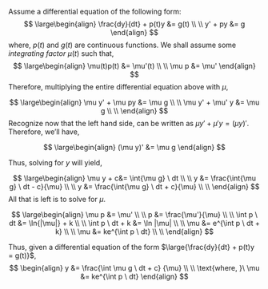 
Assume a differential equation of the following form:
$$
\large\begin{align}
	\frac{dy}{dt} + p(t)y &= g(t) \\ \\
	y' + py &= g 	
\end{align}
$$
where, $p(t)$ and $g(t)$ are continuous functions. We shall assume some *integrating factor* $\mu(t)$ such that,
$$
	\large\begin{align}
		\mu(t)p(t) &= \mu'(t) \\ \\
		\mu p &= \mu'
	\end{align}
$$
Therefore, multiplying the entire differential equation above with $\mu$,

$$
\large\begin{align}
	\mu y' + \mu py &= \mu g \\ \\
	\mu y' + \mu' y &= \mu g \\ \\
\end{align}
$$
Recognize now that the left hand side, can be written as
${\mu y' + \mu' y = (\mu y)'}$. Therefore, we’ll have,

$$
\large\begin{align}
	(\mu y)' &= \mu g
\end{align}
$$

Thus, solving for $y$ will yield,

$$
\large\begin{align}
	\mu y + c&= \int{\mu g} \ dt \\ \\
	 y &= \frac{\int{\mu g} \ dt - c}{\mu}  \\ \\
	 y &= \frac{\int{\mu g} \ dt + c}{\mu}  \\ \\
\end{align}
$$
All that is left is to solve for $\mu$.

$$
\large\begin{align}
	\mu p &= \mu' \\ \\
	p &= \frac{\mu'}{\mu} \\ \\
	\int p \ dt &= \ln{|\mu|} + k \\ \\
	\int p \ dt + k &= \ln |\mu| \\ \\
	\mu &= e^{\int p \ dt + k} \\ \\
	\mu &= ke^{\int p \ dt} \\ \\
\end{align}
$$

Thus, given a differential equation of the form $\large{\frac{dy}{dt} + p(t)y = g(t)}$, 
$$
\begin{align}
	y &= \frac{\int \mu g \ dt + c}
			{\mu} \\ \\
	\text{where, }\ \mu &= ke^{\int p \ dt}
\end{align}
$$


